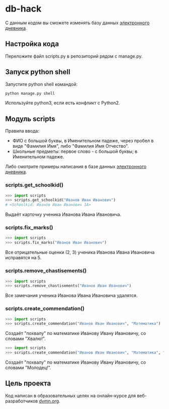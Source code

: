 # db-hack
 
С данным кодом вы сможете изменять базу данных [электронного дневника](https://github.com/devmanorg/e-diary/tree/master).

## Настройка кода

Переложите файл scripts.py в репозиторий рядом с manage.py.

## Запуск python shell

Запустите python shell командой:
```bash
python manage.py shell
```
Используйте python3, если есть конфликт с Python2.

## Модуль scripts

Правила ввода:
- ФИО с большой буквы, в Именительном падеже, через пробел в виде "Фамилия Имя", либо "Фамилия Имя Отчество". 
- Школьные предметы: первое слово - с большой буквы; в Именительном падеже.

Либо смотрите примеры написания в базе данных [электронного дневника](https://github.com/devmanorg/e-diary/tree/master).

### scripts.get_schoolkid()

```python
>>> import scripts
>>> scripts.get_schoolkid("Иванов Иван Иванович")
# <Schoolkid: Иванов Иван Иванович 1А>
```
Выдаёт карточку ученика Иванова Ивана Ивановича.

### scripts.fix_marks()

```python
>>> import scripts
>>> scripts.fix_marks("Иванов Иван Иванович")
```
Все отрицательные оценки (2, 3) ученика Иванова Ивана Ивановича исправятся на 5.

### scripts.remove_chastisements()

```python
>>> import scripts
>>> scripts.remove_chastisements("Иванов Иван Иванович")
```
Все замечания ученика Иванова Ивана Ивановича удалятся.

### scripts.create_commendation()

```python
>>> import scripts
>>> scripts.create_commendation("Иванов Иван Иванович", "Математика")
```
Создаёт "похвалу" по математике Иванову Ивану Ивановичу, со словами "Хвалю!".

```python
>>> import scripts
>>> scripts.create_commendation("Иванов Иван Иванович", "Математика", "Молодец!")
```
Создаёт "похвалу" по математике Иванову Ивану Ивановичу, со словами "Молодец!".

## Цель проекта

Код написан в образовательных целях на онлайн-курсе для веб-разработчиков [dvmn.org](https://dvmn.org/).
